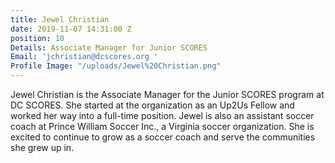 ```yaml
---
title: Jewel Christian
date: 2019-11-07 14:31:00 Z
position: 10
Details: Associate Manager for Junior SCORES
Email: 'jchristian@dcscores.org '
Profile Image: "/uploads/Jewel%20Christian.png"
---
```


Jewel Christian is the Associate Manager for the Junior SCORES program at DC SCORES. She started at the organization as an Up2Us Fellow and worked her way into a full-time position. Jewel is also an assistant soccer coach at Prince William Soccer Inc., a Virginia soccer organization. She is excited to continue to grow as a soccer coach and serve the communities she grew up in.